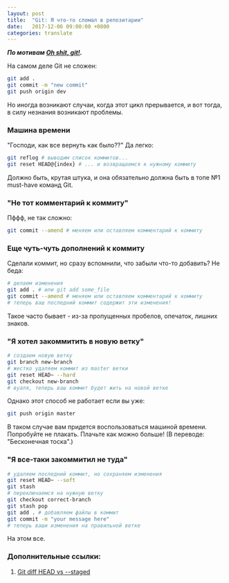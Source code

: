 ```yaml
---
layout: post
title:  "Git: Я что-то сломал в репозитарии"
date:   2017-12-06 09:00:00 +0800
categories: translate
---
```


***По мотивам [Oh shit, git!](http://ohshitgit.com).***

На самом деле Git не сложен:

```sh
git add .
git commit -m "new commit"
git push origin dev
```

Но иногда возникают случаи, когда этот цикл прерывается, и вот тогда, в силу незнания возникают проблемы.

### Машина времени

"Господи, как все вернуть как было??" Да легко:

```sh
git reflog # выводим список коммитов...
git reset HEAD@{index} # ... и возвращаемся к нужному коммиту
```

Должно быть, крутая штука, и она обязательно должна быть в топе №1 must-have команд Git.

### "Не тот комментарий к коммиту"

Пффф, не так сложно:
```sh
git commit --amend # меняем или оставляем комментарий к коммиту
```

### Еще чуть-чуть дополнений к коммиту

Сделали коммит, но сразу вспомнили, что забыли что-то добавить? Не беда:

```sh
# делаем изменения
git add . # или git add some_file
git commit --amend # меняем или оставляем комментарий к коммиту
# теперь ваш последний коммит содержит эти изменения!
```

Такое часто бывает - из-за пропущенных пробелов, опечаток, лишних знаков.

### "Я хотел закоммитить в новую ветку"

```sh
# создаем новую ветку
git branch new-branch
# жестко удаляем коммит из master ветки
git reset HEAD~ --hard
git checkout new-branch
# вуаля, теперь ваш коммит будет жить на новой ветке
```

Однако этот способ не работает если вы уже:

```sh
git push origin master
```

В таком случае вам придется воспользоваться машиной времени. Попробуйте не плакать. Плачьте как можно больше! (В переводе: "Бесконечная тоска".)

### "Я все-таки закоммитил не туда"

```sh
# удаляем последний коммит, но сохраняем изменения
git reset HEAD~ --soft
git stash
# переключаемся на нужную ветку
git checkout correct-branch
git stash pop
git add . # добавляем файлы в коммит
git commit -m "your message here"
# теперь ваши изменения на правильной ветке
```

На этом все.

### Дополнительные ссылки:
1. [Git diff HEAD vs --staged](https://stackoverflow.com/questions/16562121/git-diff-head-vs-staged)